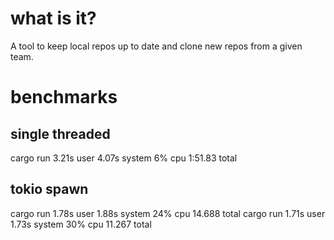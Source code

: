 # what is it?
A tool to keep local repos up to date and clone new repos from a given team.

# benchmarks
## single threaded
cargo run  3.21s user 4.07s system 6% cpu 1:51.83 total

## tokio spawn
cargo run  1.78s user 1.88s system 24% cpu 14.688 total
cargo run  1.71s user 1.73s system 30% cpu 11.267 total
